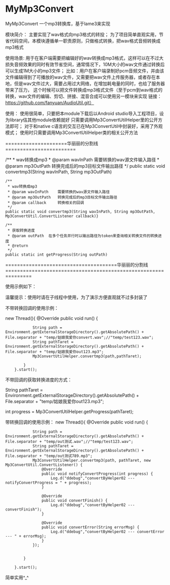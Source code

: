 # MyMp3Convert
MyMp3Convert
一个mp3转换库，基于lame3来实现

模块简介：
主要实现了wav格式向mp3格式的转投；
为了项目简单直观实用，节省代码空间，本模块遵循单一职责原则，只做格式转换，把wav格式音频转换成mp3格式

使用场景:
 用于在客户端需要把编辑好的wav转换成mp3格式，这样可以在不过大损失音频效果的同时有效节省空间，通常情况下，10M大小的wav文件通过转换后可以生成1M大小的mp3文件；
 比如：用户在客户端录制好pcm音频文件，并由该文件编辑得到了可播放的wav文件，又需要把wav文件上传服务器，或者存在本地，但是wav文件过大，需要占用过大网络，在增加耗电量的同时，也给了服务器带来了压力，
这个时候可以把文件转换成mp3格式文件（至于pcm到wav格式的转换，wav文件的编辑、剪切、拼接、混音合成可以使用另一模块来实现 链接：https://github.com/fanyuan/AudioUtil.git）


 使用：
 使用很简单，只要把本module下载后以Android studio导入工程项目，设为library估其他module依赖就好
 只需要调用Mp3ConvertUtilHelper里的公开方法即可；
对于和native c语言的交互已在Mp3ConvertUtil中封装好，采用了外观模式；
使用时只需要调用Mp3ConvertUtilHelper类的相关公开方法

=====================华丽丽的分割线========================

   /**
     * wav转换成mp3
     * @param wavInPath    需要转换的wav源文件输入路径
     * @param mp3OutPath   转换完成后的mp3目标文件输出路径
     */
    public static void convertmp3(String wavInPath, String mp3OutPath)

    /**
     * wav转换成mp3
     * @param wavInPath    需要转换的wav源文件输入路径
     * @param mp3OutPath   转换完成后的mp3目标文件输出路径
     * @param callback     转换相关的回调
     */
    public static void convertmp3(String wavInPath, String mp3OutPath, Mp3ConvertUtil.ConvertListener callback)}

    /**
     * 获取转换进度
     * @param outPath  在多个任务并行时以输出路径为token来查询相关转换文件的转换进度
     * @return
     */
    public static int getProgress(String outPath)

 ======================================华丽丽的分割线===============================================================
 
使用示例如下：

温馨提示：使用时请在子线程中使用，为了演示方便直观就不过多封装了

不带转换回调的使用示例：

new Thread(){
            @Override
            public void run() {

                String path = Environment.getExternalStorageDirectory().getAbsolutePath() + File.separator + "temp/姑娘我爱你convert.wav";//"temp/test123.wav";
                String pathTaret = Environment.getExternalStorageDirectory().getAbsolutePath() + File.separator + "temp/姑娘我爱你out123.mp3";
                Mp3ConvertUtilHelper.convertmp3(path,pathTaret);

            }
        }.start();
        
不带回调的获取转换进度的方式： 

String pathTaret = Environment.getExternalStorageDirectory().getAbsolutePath() + File.separator + "temp/姑娘我爱你out123.mp3";

int progress = Mp3ConvertUtilHelper.getProgress(pathTaret);

带转换回调的使用示例：
new Thread(){
            @Override
            public void run() {

                String path = Environment.getExternalStorageDirectory().getAbsolutePath() + File.separator + "temp/out测试.wav";//"temp/test123.wav";
                String pathTaret = Environment.getExternalStorageDirectory().getAbsolutePath() + File.separator + "temp/out测试789.mp3";
                Mp3ConvertUtilHelper.convertmp3(path, pathTaret, new Mp3ConvertUtil.ConvertListener() {
                    @Override
                    public void notifyConvertProgress(int progress) {
                        Log.d("ddebug","convertByHelper02 --- notifyConvertProgress = " + progress);
                    }

                    @Override
                    public void convertFinish() {
                        Log.d("ddebug","convertByHelper02 --- convertFinish");
                    }

                    @Override
                    public void convertError(String errorMsg) {
                        Log.d("ddebug","convertByHelper02 --- convertError --- " + errorMsg);
                    }
                });
                

            }

        }.start();

简单实用^_^

